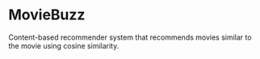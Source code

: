 # MovieBuzz
Content-based recommender system that recommends movies similar to the movie using cosine similarity.

